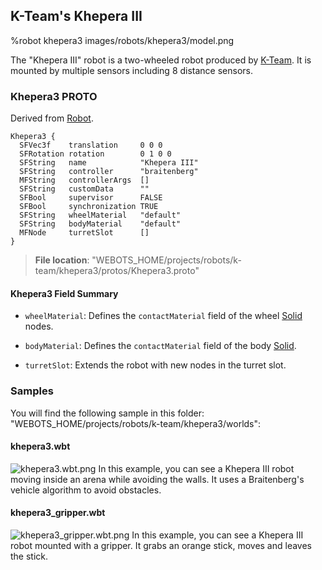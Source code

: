 ## K-Team's Khepera III

%robot khepera3 images/robots/khepera3/model.png

The "Khepera III" robot is a two-wheeled robot produced by [K-Team](https://www.k-team.com/mobile-robotics-products/old-products/khepera-iii).
It is mounted by multiple sensors including 8 distance sensors.

### Khepera3 PROTO

Derived from [Robot](../reference/robot.md).

```
Khepera3 {
  SFVec3f    translation     0 0 0
  SFRotation rotation        0 1 0 0
  SFString   name            "Khepera III"
  SFString   controller      "braitenberg"
  MFString   controllerArgs  []
  SFString   customData      ""
  SFBool     supervisor      FALSE
  SFBool     synchronization TRUE
  SFString   wheelMaterial   "default"
  SFString   bodyMaterial    "default"
  MFNode     turretSlot      []
}
```

> **File location**: "WEBOTS\_HOME/projects/robots/k-team/khepera3/protos/Khepera3.proto"

#### Khepera3 Field Summary

- `wheelMaterial`: Defines the `contactMaterial` field of the wheel [Solid](../reference/solid.md) nodes.

- `bodyMaterial`: Defines the `contactMaterial` field of the body [Solid](../reference/solid.md).

- `turretSlot`: Extends the robot with new nodes in the turret slot.

### Samples

You will find the following sample in this folder: "WEBOTS\_HOME/projects/robots/k-team/khepera3/worlds":

#### khepera3.wbt

![khepera3.wbt.png](images/robots/khepera3/khepera3.wbt.png) In this example, you can see a Khepera III robot moving inside an arena while avoiding the walls.
It uses a Braitenberg's vehicle algorithm to avoid obstacles.

#### khepera3\_gripper.wbt

![khepera3_gripper.wbt.png](images/robots/khepera3/khepera3_gripper.wbt.png) In this example, you can see a Khepera III robot mounted with a gripper.
It grabs an orange stick, moves and leaves the stick.

